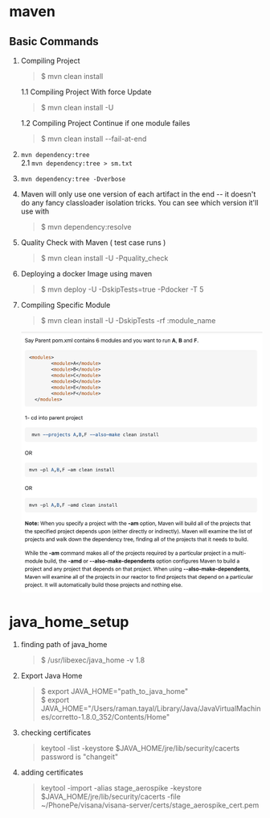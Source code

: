 # maven 
## Basic Commands

1. Compiling Project 
   > $ mvn clean install
   
   1.1 Compiling Project With force Update
   > $ mvn clean install -U 
   
   1.2 Compiling Project Continue if one module failes 
   > $ mvn clean install --fail-at-end
   
2. `mvn dependency:tree` \
    2.1 `mvn dependency:tree > sm.txt` 

3. `mvn dependency:tree -Dverbose`

4. Maven will only use one version of each artifact in the end -- it doesn't do any fancy classloader isolation tricks. You can see which version it'll use with
    > $ mvn dependency:resolve

5. Quality Check with Maven ( test case runs )
    > $ mvn clean install -U -Pquality_check

6. Deploying a docker Image using maven 
    > $ mvn deploy -U -DskipTests=true -Pdocker -T 5

7. Compiling Specific Module
    > $ mvn clean install -U -DskipTests -rf :module_name

    ![maven_compiling_specific_module.png](files%2Fmaven_compiling_specific_module.png)


# java_home_setup
1. finding path of java_home
   > $ /usr/libexec/java_home -v 1.8

2. Export Java Home
   > $ export JAVA_HOME="path_to_java_home" \
   > $ export JAVA_HOME="/Users/raman.tayal/Library/Java/JavaVirtualMachines/corretto-1.8.0_352/Contents/Home"

3. checking certificates
   > keytool -list -keystore $JAVA_HOME/jre/lib/security/cacerts
   password is "changeit"

4. adding certificates
   > keytool -import -alias stage_aerospike -keystore $JAVA_HOME/jre/lib/security/cacerts -file ~/PhonePe/visana/visana-server/certs/stage_aerospike_cert.pem
